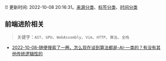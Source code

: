 :alarm_clock: 更新时间: 2022-10-08 20:16:31。[来源分类](../README.md)、[标签分类](../TAGS.md)、[时间分类](../TIMELINE.md)

## 前端进阶相关


> 关键字：`AST`、`GPU`、`WebAssembly`、`Vim`、`HTTP`、`算法`、`全栈`



- [2022-10-08-随便搜索了一圈，怎么现在谈到算法都是-AI-一类的？有没有其他传统逻辑性的](https://www.v2ex.com/t/885407) 
